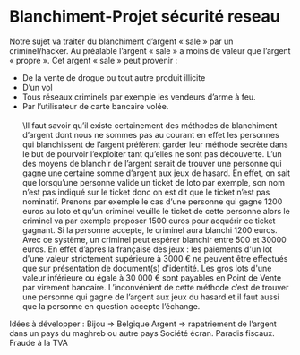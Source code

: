 # Blanchiment-Projet sécurité reseau

Notre sujet va traiter du blanchiment d’argent « sale » par un criminel/hacker.
Au préalable l’argent « sale » a moins de valeur que l’argent « propre ». Cet argent « sale » peut provenir :
* De la vente de drogue ou tout autre produit illicite
*	D’un vol
*	Tous réseaux criminels par exemple les vendeurs d’arme à feu.
*	Par l’utilisateur de carte bancaire volée.\
\
\Il faut savoir qu’il existe certainement des méthodes de blanchiment d’argent  dont nous ne sommes pas au courant en effet les personnes qui blanchissent de l’argent préfèrent garder leur méthode secrète dans le but de pourvoir l’exploiter tant qu’elles ne sont pas découverte.
L’un des moyens de blanchir de l’argent serait de trouver une personne qui gagne une certaine somme d’argent aux jeux de hasard. En effet, on sait que lorsqu’une personne valide un ticket de loto par exemple, son nom n’est pas indiqué sur le ticket donc on est dit que le ticket n’est pas nominatif. Prenons par exemple le cas d’une personne qui gagne 1200 euros au loto et qu’un criminel veuille le ticket de cette personne alors le criminel va par exemple proposer 1500 euros pour acquérir ce ticket gagnant. Si la personne accepte, le criminel aura blanchi 1200 euros. 
Avec ce système, un criminel peut espérer blanchir entre 500 et 30000 euros. En effet d’après la française des jeux : les paiements d'un lot d'une valeur strictement supérieure à 3000 € ne peuvent être effectués que sur présentation de document(s) d'identité. Les gros lots d'une valeur inférieure ou égale à 30 000 € sont payables en Point de Vente par virement bancaire.
L’inconvénient de cette méthode c’est de trouver une personne qui gagne de l’argent aux jeux du hasard et il faut aussi que la personne en question accepte l’échange.

Idées à développer : 
Bijou => Belgique
Argent => rapatriement de l’argent dans un pays du maghreb ou autre pays 
Société écran.
Paradis fiscaux.
Fraude à la TVA 
